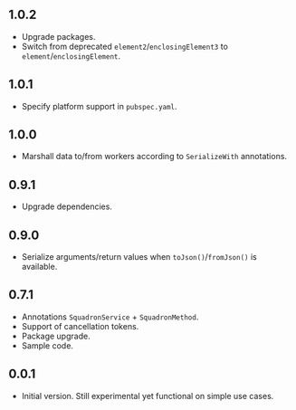 ## 1.0.2

- Upgrade packages.
- Switch from deprecated `element2`/`enclosingElement3` to `element`/`enclosingElement`.

## 1.0.1

- Specify platform support in `pubspec.yaml`.

## 1.0.0

- Marshall data to/from workers according to `SerializeWith` annotations.

## 0.9.1

- Upgrade dependencies.

## 0.9.0

- Serialize arguments/return values when `toJson()`/`fromJson()` is available.

## 0.7.1

- Annotations `SquadronService` + `SquadronMethod`.
- Support of cancellation tokens.
- Package upgrade.
- Sample code.

## 0.0.1

- Initial version. Still experimental yet functional on simple use cases.
